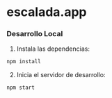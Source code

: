 # escalada.app

### Desarrollo Local

1. Instala las dependencias:
```bash
npm install
```

2. Inicia el servidor de desarrollo:
```bash
npm start
```